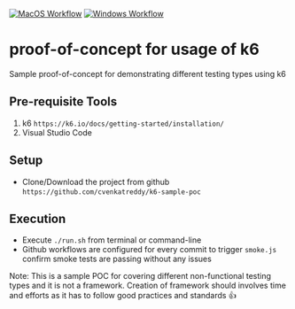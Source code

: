 [![MacOS Workflow](https://github.com/cvenkatreddy/k6-sample-poc/actions/workflows/main.yml/badge.svg?branch=main)](https://github.com/cvenkatreddy/k6-sample-poc/actions/workflows/main.yml)
[![Windows Workflow](https://github.com/cvenkatreddy/k6-sample-poc/actions/workflows/windows.yml/badge.svg?branch=main)](https://github.com/cvenkatreddy/k6-sample-poc/actions/workflows/windows.yml)

# proof-of-concept for usage of k6

Sample proof-of-concept for demonstrating different testing types using k6

## Pre-requisite Tools

1. k6 `https://k6.io/docs/getting-started/installation/`
2. Visual Studio Code

## Setup

- Clone/Download the project from github `https://github.com/cvenkatreddy/k6-sample-poc`

## Execution

- Execute `./run.sh` from terminal or command-line
- Github workflows are configured for every commit to trigger `smoke.js` confirm smoke tests are passing without any issues

Note: This is a sample POC for covering different non-functional testing types and it is not a framework. Creation of framework should involves time and efforts as it has to follow good practices and standards :thumbsup:
